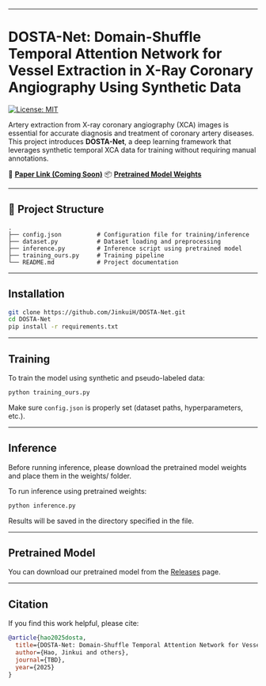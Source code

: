 
---

# DOSTA-Net: Domain-Shuffle Temporal Attention Network for Vessel Extraction in X-Ray Coronary Angiography Using Synthetic Data

[![License: MIT](https://img.shields.io/badge/License-MIT-yellow.svg)](https://opensource.org/licenses/MIT)

Artery extraction from X-ray coronary angiography (XCA) images is essential for accurate diagnosis and treatment of coronary artery diseases. This project introduces **DOSTA-Net**, a deep learning framework that leverages synthetic temporal XCA data for training without requiring manual annotations.

📌 **[Paper Link (Coming Soon)]()**
📦 **[Pretrained Model Weights](https://drive.google.com/file/d/1ORcWla7-Ca-b07PasN7dhPU-PVGjxXwF/view?usp=sharing)**


---

## 📁 Project Structure

```
.
├── config.json          # Configuration file for training/inference
├── dataset.py           # Dataset loading and preprocessing
├── inference.py         # Inference script using pretrained model
├── training_ours.py     # Training pipeline
└── README.md            # Project documentation
```

---

## Installation

```bash
git clone https://github.com/JinkuiH/DOSTA-Net.git
cd DOSTA-Net
pip install -r requirements.txt
```

---

## Training

To train the model using synthetic and pseudo-labeled data:

```bash
python training_ours.py
```

Make sure `config.json` is properly set (dataset paths, hyperparameters, etc.).

---

## Inference

Before running inference, please download the pretrained model weights and place them in the weights/ folder. 

To run inference using pretrained weights:

```bash
python inference.py
```

Results will be saved in the directory specified in the file.

---

## Pretrained Model

You can download our pretrained model from the [Releases](https://drive.google.com/file/d/1ORcWla7-Ca-b07PasN7dhPU-PVGjxXwF/view?usp=sharing) page.

---


## Citation

If you find this work helpful, please cite:

```bibtex
@article{hao2025dosta,
  title={DOSTA-Net: Domain-Shuffle Temporal Attention Network for Vessel Extraction in X-Ray Coronary Angiography Using Synthetic Data},
  author={Hao, Jinkui and others},
  journal={TBD},
  year={2025}
}
```



